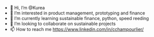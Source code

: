 - 👋 Hi, I’m @Kurea
- 👀 I’m interested in product management, prototyping and finance
- 🌱 I’m currently learning sustainable finance, python, speed reeding
- 💞️ I’m looking to collaborate on sustainable projects
- 📫 How to reach me https://www.linkedin.com/in/cchampourlier/

<!---
Kurea/Kurea is a ✨ special ✨ repository because its `README.md` (this file) appears on your GitHub profile.
You can click the Preview link to take a look at your changes.
--->

